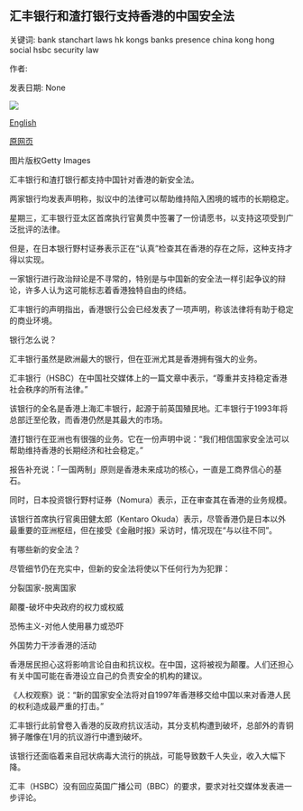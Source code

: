 ## 汇丰银行和渣打银行支持香港的中国安全法

关键词: bank stanchart laws hk kongs banks presence china kong hong social hsbc security law

作者: 

发表日期: None

![](https://ichef.bbci.co.uk/news/1024/branded_news/4362/production/_112705271_hkunrest.jpg)

[English](HSBC%20and%20StanChart%20back%20China%20security%20laws%20for%20HK.md)

[原网页](https://www.bbc.com/news/business-52916119)

图片版权Getty Images

汇丰银行和渣打银行都支持中国针对香港的新安全法。

两家银行均发表声明称，拟议中的法律可以帮助维持陷入困境的城市的长期稳定。

星期三，汇丰银行亚太区首席执行官黄贯中签署了一份请愿书，以支持这项受到广泛批评的法律。

但是，在日本银行野村证券表示正在“认真”检查其在香港的存在之际，这种支持才得以实现。

一家银行进行政治辩论是不寻常的，特别是与中国新的安全法一样引起争议的辩论，许多人认为这可能标志着香港独特自由的终结。

汇丰银行的声明指出，香港银行公会已经发表了一项声明，称该法律将有助于稳定的商业环境。

银行怎么说？

汇丰银行虽然是欧洲最大的银行，但在亚洲尤其是香港拥有强大的业务。

汇丰银行（HSBC）在中国社交媒体上的一篇文章中表示，“尊重并支持稳定香港社会秩序的所有法律。”

该银行的全名是香港上海汇丰银行，起源于前英国殖民地。汇丰银行于1993年将总部迁至伦敦，而香港仍然是其最大的市场。

渣打银行在亚洲也有很强的业务。它在一份声明中说：“我们相信国家安全法可以帮助维持香港的长期经济和社会稳定。”

报告补充说：「一国两制」原则是香港未来成功的核心，一直是工商界信心的基石。

同时，日本投资银行野村证券（Nomura）表示，正在审查其在香港的业务规模。

该银行首席执行官奥田健太郎（Kentaro Okuda）表示，尽管香港仍是日本以外最重要的亚洲枢纽，但在接受《金融时报》采访时，情况现在“与以往不同”。

有哪些新的安全法？

尽管细节仍在充实中，但新的安全法将使以下任何行为为犯罪：

分裂国家-脱离国家

颠覆-破坏中央政府的权力或权威

恐怖主义-对他人使用暴力或恐吓

外国势力干涉香港的活动

香港居民担心这将影响言论自由和抗议权。在中国，这将被视为颠覆。人们还担心有关中国可能在香港设立自己的负责安全的机构的建议。

《人权观察》说：“新的国家安全法将对自1997年香港移交给中国以来对香港人民的权利造成最严重的打击。”

汇丰银行此前曾卷入香港的反政府抗议活动，其分支机构遭到破坏，总部外的青铜狮子雕像在1月的抗议游行中遭到破坏。

该银行还面临着来自冠状病毒大流行的挑战，可能导致数千人失业，收入大幅下降。

汇丰（HSBC）没有回应英国广播公司（BBC）的要求，要求对社交媒体发表进一步评论。